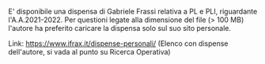 E' disponibile una dispensa di Gabriele Frassi relativa a PL e PLI, riguardante l'A.A.2021-2022. Per questioni legate alla dimensione del file (> 100 MB) l'autore ha preferito caricare la dispensa solo sul suo sito personale.

Link: https://www.ifrax.it/dispense-personali/ (Elenco con dispense dell'autore, si vada al punto su Ricerca Operativa)